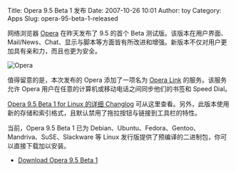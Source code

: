 Title: Opera 9.5 Beta 1 发布
Date: 2007-10-26 10:01
Author: toy
Category: Apps
Slug: opera-95-beta-1-released

网络浏览器 [Opera](http://www.opera.com/products/desktop/next/)
在昨天发布了 9.5 的首个 Beta
测试版。该版本在用户界面、Mail/News、Chat、显示与脚本等方面皆有所改进和增强。新版本不仅对用户更加具有亲和力，而且也更为安全。

![Opera](http://i.linuxtoy.org/i/logo/operalogo.gif)

值得留意的是，本次发布的 Opera 添加了一项名为 [Opera
Link](http://www.opera.com/products/link/) 的服务。该服务允许 Opera
用户在任意的计算机或移动电话之间同步他们的书签和 Speed Dial。

[Opera 9.5 Beta 1 for Linux 的详细
Changlog](http://www.opera.com/docs/changelogs/linux/950b1/)
可从这里查看。另外，此版本使用新的存储和索引格式，且默认禁用了拖拉按钮与链接到工具栏的特性。

当前，Opera 9.5 Beta 1 已为
Debian、Ubuntu、Fedora、Gentoo、Mandriva、SuSE、Slackware 等 Linux
发行版提供了预编译的二进制包，你可以直接下载加以安装。

- [Download Opera 9.5 Beta 1](http://www.opera.com/download/?ver=9.50b)
